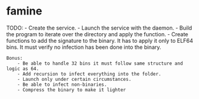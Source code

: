 # famine

TODO:
    - Create the service.
    - Launch the service with the daemon.
    - Build the program to iterate over the directory and apply the function.
    - Create functions to add the signature to the binary.
        It has to apply it only to ELF64 bins.
        It must verify no infection has been done into the binary.
    

    Bonus:
        - Be able to handle 32 bins it must follow same structure and logic as 64.
        - Add recursion to infect everything into the folder.
        - Launch only under certain circumstances.
        - Be able to infect non-binaries.
        - Compress the binary to make it lighter